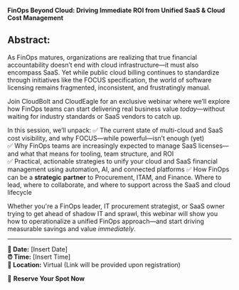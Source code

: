 **FinOps Beyond Cloud: Driving Immediate ROI from Unified SaaS & Cloud Cost Management**

## **Abstract:**

As FinOps matures, organizations are realizing that true financial accountability doesn’t end with cloud infrastructure—it must also encompass SaaS. Yet while public cloud billing continues to standardize through initiatives like the FOCUS specification, the world of software licensing remains fragmented, inconsistent, and frustratingly manual.

Join CloudBolt and CloudEagle for an exclusive webinar where we’ll explore how FinOps teams can start delivering real business value _today_—without waiting for industry standards or SaaS vendors to catch up.

In this session, we’ll unpack:
✅ The current state of multi-cloud and SaaS cost visibility, and why FOCUS—while powerful—isn’t enough (yet)  
✅ Why FinOps teams are increasingly expected to manage SaaS licenses—and what that means for tooling, team structure, and ROI  
✅ Practical, actionable strategies to unify your cloud and SaaS financial management using automation, AI, and connected platforms
✅ How FinOps can be a **strategic** **partner** to Procurement, ITAM, and Finance.  Where to lead, where to collaborate, and where to support across the SaaS and cloud lifecycle

Whether you're a FinOps leader, IT procurement strategist, or SaaS owner trying to get ahead of shadow IT and sprawl, this webinar will show you how to operationalize a unified FinOps approach—and start driving measurable savings and value _immediately_.

---

**📅 Date:** [Insert Date]  
**⏰ Time:** [Insert Time]  
**📍 Location:** Virtual (Link will be provided upon registration)

🔗 **Reserve Your Spot Now**